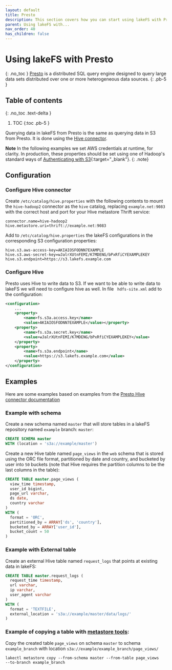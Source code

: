 ```yaml
---
layout: default
title: Presto
description: This section covers how you can start using lakeFS with Presto, is an open source, distributed SQL query engin.
parent: Using lakeFS with...
nav_order: 40
has_children: false
---
```


# Using lakeFS with Presto
{: .no_toc }
[Presto](https://prestodb.io/) is a distributed SQL query engine designed to query large data sets distributed over one or more heterogeneous data sources.
{: .pb-5 }

## Table of contents
{: .no_toc .text-delta }

1. TOC
{:toc .pb-5 }

Querying data in lakeFS from Presto is the same as querying data in S3 from Presto.
It is done using the [Hive connector](https://prestodb.io/docs/current/connector/hive.html).

 **Note** 
 In the following examples we set AWS credentials at runtime, for clarity. In production, these properties should be set using one of Hadoop's standard ways of [Authenticating with S3](https://hadoop.apache.org/docs/current/hadoop-aws/tools/hadoop-aws/index.html#Authenticating_with_S3){:target="_blank"}. 
 {: .note}
## Configuration

### Configure Hive connector
Create ```/etc/catalog/hive.properties``` with the following contents to mount the ```hive-hadoop2``` connector as the ```hive``` catalog, replacing ```example.net:9083``` with the correct host and port for your Hive metastore Thrift service:
```properties
connector.name=hive-hadoop2
hive.metastore.uri=thrift://example.net:9083
```

Add to ```/etc/catalog/hive.properties``` the lakeFS configurations in the corresponding S3 configuration properties:
```properties
hive.s3.aws-access-key=AKIAIOSFODNN7EXAMPLE
hive.s3.aws-secret-key=wJalrXUtnFEMI/K7MDENG/bPxRfiCYEXAMPLEKEY
hive.s3.endpoint=https://s3.lakefs.example.com
```

### Configure Hive
Presto uses Hive to write data to S3.
If we want to be able to write data to lakeFS we will need to configure hive as well.
In file ``` hdfs-site.xml``` add to the configuration:
```xml
<configuration>
    ...
    <property>
        <name>fs.s3a.access.key</name>
        <value>AKIAIOSFODNN7EXAMPLE</value></property>
    <property>
        <name>fs.s3a.secret.key</name>
        <value>wJalrXUtnFEMI/K7MDENG/bPxRfiCYEXAMPLEKEY</value>
    </property>
    <property>
        <name>fs.s3a.endpoint</name>
        <value>https://s3.lakefs.example.com</value>
    </property>
</configuration>
```
 

## Examples

Here are some examples based on examples from the [Presto Hive connector documentation](https://prestodb.io/docs/current/connector/hive.html#examples)

### Example with schema
Create a new schema named ```master``` that will store tables in a lakeFS repository named ```example``` branch: ```master```:
```sql
CREATE SCHEMA master
WITH (location = 's3a://example/master')
```

Create a new Hive table named ```page_views``` in the ```web``` schema that is stored using the ORC file format,
 partitioned by date and country, and bucketed by user into ```50``` buckets (note that Hive requires the partition columns to be the last columns in the table):
```sql
CREATE TABLE master.page_views (
  view_time timestamp,
  user_id bigint,
  page_url varchar,
  ds date,
  country varchar
)
WITH (
  format = 'ORC',
  partitioned_by = ARRAY['ds', 'country'],
  bucketed_by = ARRAY['user_id'],
  bucket_count = 50
)
```
### Example with External table
Create an external Hive table named ```request_logs``` that points at existing data in lakeFS:

```sql
CREATE TABLE master.request_logs (
  request_time timestamp,
  url varchar,
  ip varchar,
  user_agent varchar
)
WITH (
  format = 'TEXTFILE',
  external_location = 's3a://example/master/data/logs/'
)
```

### Example of copying a table with [metastore tools](glue_hive_metastore.md):
Copy the created table `page_views` on schema `master` to schema `example_branch` with location `s3a://example/example_branch/page_views/` 
```shell
lakectl metastore copy --from-schema master --from-table page_views   --to-branch example_branch 
```



